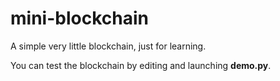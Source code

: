 # mini-blockchain
A simple very little blockchain, just for learning.

You can test the blockchain by editing and launching **demo.py**.
